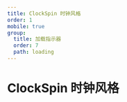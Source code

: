 ```yaml
---
title: ClockSpin 时钟风格
order: 1
mobile: true
group:
  title: 加载指示器
  order: 7
  path: loading
---
```


# ClockSpin 时钟风格

<code src="../demo/ClockSpin.tsx"></code>
<API src="../src/ClockSpin.tsx"></API>
